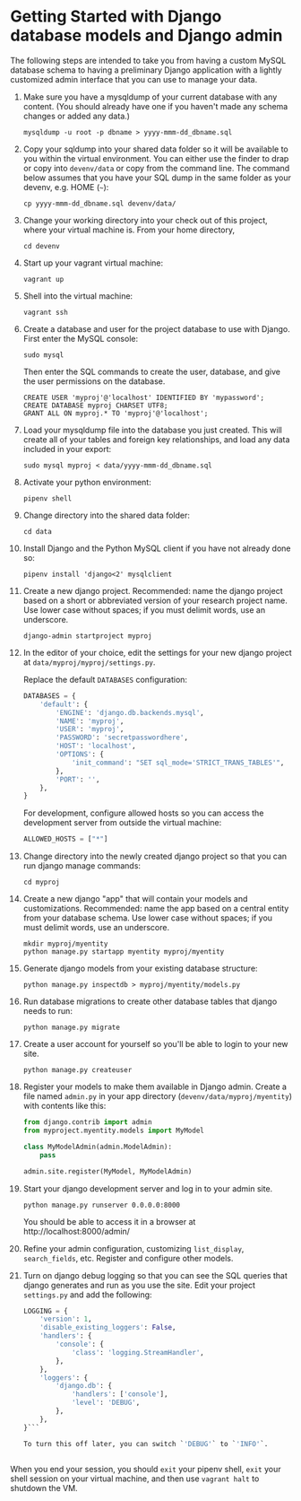 # Getting Started with Django database models and Django admin

The following steps are intended to take you from having a custom
MySQL database schema to having a preliminary Django application
with a lightly customized admin interface that you can use to manage your
data.

1. Make sure you have a mysqldump of your current database with any content.
  (You should already have one if you haven't made any schema changes or
  added any data.)

    `mysqldump -u root -p dbname > yyyy-mmm-dd_dbname.sql`

2. Copy your sqldump into your shared data folder so it will be available
   to you within the virtual environment.  You can either use the finder
   to drap or copy into `devenv/data` or copy from the command line. The command
   below assumes that you have your SQL dump in the same folder as your devenv,
   e.g. HOME (`~`):

   `cp yyyy-mmm-dd_dbname.sql devenv/data/`

3. Change your working directory into your check out of this project,
   where your virtual machine is.  From your home directory,

    `cd devenv`

4. Start up your vagrant virtual machine:

    `vagrant up`

5. Shell into the virtual machine:

    `vagrant ssh`

6. Create a database and user for the project database to use with Django.
   First enter the MySQL console:

   `sudo mysql`

   Then enter the SQL commands to create the user, database, and give
   the user permissions on the database.

    ```
    CREATE USER 'myproj'@'localhost' IDENTIFIED BY 'mypassword';
    CREATE DATABASE myproj CHARSET UTF8;
    GRANT ALL ON myproj.* TO 'myproj'@'localhost';
    ```

7. Load your mysqldump file into the database you just created.  This will
   create all of your tables and foreign key relationships, and load any
   data included in your export:

    `sudo mysql myproj < data/yyyy-mmm-dd_dbname.sql`

8. Activate your python environment:

    `pipenv shell`

9. Change directory into the shared data folder:

    `cd data`

10. Install Django and the Python MySQL client if you have not already done so:

    `pipenv install 'django<2' mysqlclient`

11. Create a new django project.  Recommended: name the django project based
   on a short or abbreviated version of your research project name.
   Use lower case without spaces; if you must delimit words, use an underscore.

    `django-admin startproject myproj`

12. In the editor of your choice, edit the settings for your new django
    project at `data/myproj/myproj/settings.py`.

    Replace the default `DATABASES` configuration:

    ```python
    DATABASES = {
        'default': {
            'ENGINE': 'django.db.backends.mysql',
            'NAME': 'myproj',
            'USER': 'myproj',
            'PASSWORD': 'secretpasswordhere',
            'HOST': 'localhost',
            'OPTIONS': {
                'init_command': "SET sql_mode='STRICT_TRANS_TABLES'",
            },
            'PORT': '',
        },
    }
    ```

    For development, configure allowed hosts so you can access
    the development server from outside the virtual machine:

    ```python
    ALLOWED_HOSTS = ["*"]
    ```

13. Change directory into the newly created django project so that you
    can run django manage commands:

    `cd myproj`

14. Create a new django "app" that will contain your models and
    customizations.  Recommended: name the app based on a central entity
    from your database schema.  Use lower case without spaces;
    if you must delimit words, use an underscore.

    ```
    mkdir myproj/myentity
    python manage.py startapp myentity myproj/myentity
    ```

15. Generate django models from your existing database structure:

    `python manage.py inspectdb > myproj/myentity/models.py`

16. Run database migrations to create other database tables that django
    needs to run:

    `python manage.py migrate`

17. Create a user account for yourself so you'll be able to login
    to your new site.

    `python manage.py createuser`

18. Register your models to make them available in Django admin.  Create
    a file named `admin.py` in your app directory (`devenv/data/myproj/myentity`)
    with contents like this:

    ```python
    from django.contrib import admin
    from myproject.myentity.models import MyModel

    class MyModelAdmin(admin.ModelAdmin):
        pass

    admin.site.register(MyModel, MyModelAdmin)
    ```

19. Start your django development server and log in to your admin site.

    `python manage.py runserver 0.0.0.0:8000`

    You should be able to access it in a browser at http://localhost:8000/admin/

20. Refine your admin configuration, customizing `list_display`,
    `search_fields`, etc.  Register and configure other models.

21. Turn on django debug logging so that you can see the SQL queries
    that django generates and run as you use the site.  Edit your
    project `settings.py` and add the following:

    ```python
    LOGGING = {
        'version': 1,
        'disable_existing_loggers': False,
        'handlers': {
            'console': {
                'class': 'logging.StreamHandler',
            },
        },
        'loggers': {
            'django.db': {
                'handlers': ['console'],
                'level': 'DEBUG',
            },
        },
    }```

    To turn this off later, you can switch `'DEBUG'` to `'INFO'`.



When you end your session, you should `exit` your pipenv shell, `exit` your
shell session on your virtual machine, and then use `vagrant halt` to
shutdown the VM.

